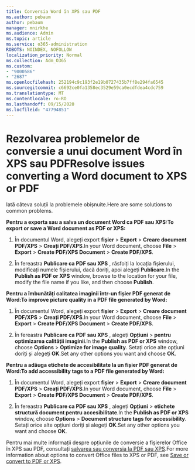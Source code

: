 ```yaml
---
title: Conversia Word în XPS sau PDF
ms.author: pebaum
author: pebaum
manager: mnirkhe
ms.audience: Admin
ms.topic: article
ms.service: o365-administration
ROBOTS: NOINDEX, NOFOLLOW
localization_priority: Normal
ms.collection: Adm_O365
ms.custom:
- "9000586"
- "2687"
ms.openlocfilehash: 252194c9c193f2e19b0727435b7ff8e294fa6545
ms.sourcegitcommit: c6692ce0fa1358ec3529e59ca0ecdfdea4cdc759
ms.translationtype: MT
ms.contentlocale: ro-RO
ms.lasthandoff: 09/15/2020
ms.locfileid: "47794851"
---
```

# <a name="resolve-issues-converting-a-word-document-to-xps-or-pdf"></a><span data-ttu-id="5bbe8-102">Rezolvarea problemelor de conversie a unui document Word în XPS sau PDF</span><span class="sxs-lookup"><span data-stu-id="5bbe8-102">Resolve issues converting a Word document to XPS or PDF</span></span>

<span data-ttu-id="5bbe8-103">Iată câteva soluții la problemele obișnuite.</span><span class="sxs-lookup"><span data-stu-id="5bbe8-103">Here are some solutions to common problems.</span></span> 

<span data-ttu-id="5bbe8-104">**Pentru a exporta sau a salva un document Word ca PDF sau XPS:**</span><span class="sxs-lookup"><span data-stu-id="5bbe8-104">**To export or save a Word document as PDF or XPS:**</span></span>

1. <span data-ttu-id="5bbe8-105">În documentul Word, alegeți export **fișier**  >  **Export**  >  **Creare document PDF/XPS**  >  **Creați PDF/XPS**.</span><span class="sxs-lookup"><span data-stu-id="5bbe8-105">In your Word document, choose  **File** > **Export** > **Create PDF/XPS Document** > **Create PDF/XPS**.</span></span>

2. <span data-ttu-id="5bbe8-106">În fereastra **Publicare ca PDF sau XPS** , răsfoiți la locația fișierului, modificați numele fișierului, dacă doriți, apoi alegeți **Publicare**.</span><span class="sxs-lookup"><span data-stu-id="5bbe8-106">In the **Publish as PDF or XPS** window, browse to the location for your file, modify the file name if you like, and then choose **Publish**.</span></span>

<span data-ttu-id="5bbe8-107">**Pentru a îmbunătăți calitatea imaginii într-un fișier PDF generat de Word:**</span><span class="sxs-lookup"><span data-stu-id="5bbe8-107">**To improve picture quality in a PDF file generated by Word:**</span></span>

1. <span data-ttu-id="5bbe8-108">În documentul Word, alegeți export **fișier**  >  **Export**  >  **Creare document PDF/XPS**  >  **Creați PDF/XPS**.</span><span class="sxs-lookup"><span data-stu-id="5bbe8-108">In your Word document, choose  **File** > **Export** > **Create PDF/XPS Document** > **Create PDF/XPS**.</span></span>

2. <span data-ttu-id="5bbe8-109">În fereastra **Publicare ca PDF sau XPS** , alegeți **Opțiuni**  >  **pentru optimizarea calității imaginii**.</span><span class="sxs-lookup"><span data-stu-id="5bbe8-109">In the **Publish as PDF or XPS** window, choose **Options** > **Optimize for image quality**.</span></span> <span data-ttu-id="5bbe8-110">Setați orice alte opțiuni doriți și alegeți **OK**.</span><span class="sxs-lookup"><span data-stu-id="5bbe8-110">Set any other options you want and choose **OK**.</span></span> 

<span data-ttu-id="5bbe8-111">**Pentru a adăuga etichete de accesibilitate la un fișier PDF generat de Word:**</span><span class="sxs-lookup"><span data-stu-id="5bbe8-111">**To add accessibility tags to a PDF file generated by Word:**</span></span>
 
1. <span data-ttu-id="5bbe8-112">În documentul Word, alegeți export **fișier**  >  **Export**  >  **Creare document PDF/XPS**  >  **Creați PDF/XPS**.</span><span class="sxs-lookup"><span data-stu-id="5bbe8-112">In your Word document, choose  **File** > **Export** > **Create PDF/XPS Document** > **Create PDF/XPS**.</span></span>

2. <span data-ttu-id="5bbe8-113">În fereastra **Publicare ca PDF sau XPS** , alegeți **Opțiuni**  >  **etichete structură document pentru accesibilitate**.</span><span class="sxs-lookup"><span data-stu-id="5bbe8-113">In the **Publish as PDF or XPS** window, choose **Options** > **Document structure tags for accessibility**.</span></span> <span data-ttu-id="5bbe8-114">Setați orice alte opțiuni doriți și alegeți **OK**.</span><span class="sxs-lookup"><span data-stu-id="5bbe8-114">Set any other options you want and choose **OK**.</span></span>

<span data-ttu-id="5bbe8-115">Pentru mai multe informații despre opțiunile de conversie a fișierelor Office în XPS sau PDF, consultați [salvarea sau conversia la PDF sau XPS](https://support.office.com/article/d85416c5-7d77-4fd6-a216-6f4bf7c7c110).</span><span class="sxs-lookup"><span data-stu-id="5bbe8-115">For more information about options to convert Office files to XPS or PDF, see [Save or convert to PDF or XPS](https://support.office.com/article/d85416c5-7d77-4fd6-a216-6f4bf7c7c110).</span></span>